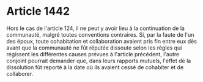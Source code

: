 # Article 1442

Hors le cas de l'article 124, il ne peut y avoir lieu à la continuation de la communauté, malgré toutes conventions contraires.   Si, par la faute de l'un des époux, toute cohabitation et collaboration avaient pris fin entre eux dès avant que la communauté ne fût réputée dissoute selon les règles qui régissent les différentes causes prévues à l'article précédent, l'autre conjoint pourrait demander que, dans leurs rapports mutuels, l'effet de la dissolution fût reporté à la date où ils avaient cessé de cohabiter et de collaborer.